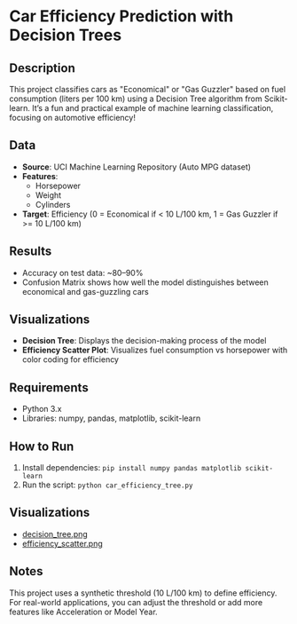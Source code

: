 # Car Efficiency Prediction with Decision Trees

## Description
This project classifies cars as "Economical" or "Gas Guzzler" based on fuel consumption (liters per 100 km) using a Decision Tree algorithm from Scikit-learn. It’s a fun and practical example of machine learning classification, focusing on automotive efficiency!

## Data
- **Source**: UCI Machine Learning Repository (Auto MPG dataset)
- **Features**: 
  - Horsepower
  - Weight
  - Cylinders
- **Target**: Efficiency (0 = Economical if < 10 L/100 km, 1 = Gas Guzzler if >= 10 L/100 km)

## Results
- Accuracy on test data: ~80–90%
- Confusion Matrix shows how well the model distinguishes between economical and gas-guzzling cars

## Visualizations
- **Decision Tree**: Displays the decision-making process of the model
- **Efficiency Scatter Plot**: Visualizes fuel consumption vs horsepower with color coding for efficiency

## Requirements
- Python 3.x
- Libraries: numpy, pandas, matplotlib, scikit-learn

## How to Run
1. Install dependencies: `pip install numpy pandas matplotlib scikit-learn`
2. Run the script: `python car_efficiency_tree.py`

## Visualizations
- [decision_tree.png](https://github.com/AndreySukhanov/ML_decision_tree_Car_efficiency/blob/9e07494ce86bc2678aa5562a79c02c2106d8622f/decision_tree.png)
- [efficiency_scatter.png](https://github.com/AndreySukhanov/ML_decision_tree_Car_efficiency/blob/7401d3f2432f42e7ff11ca80eaaf1aa067a9c716/efficiency_scatter.png)

## Notes
This project uses a synthetic threshold (10 L/100 km) to define efficiency. For real-world applications, you can adjust the threshold or add more features like Acceleration or Model Year.

